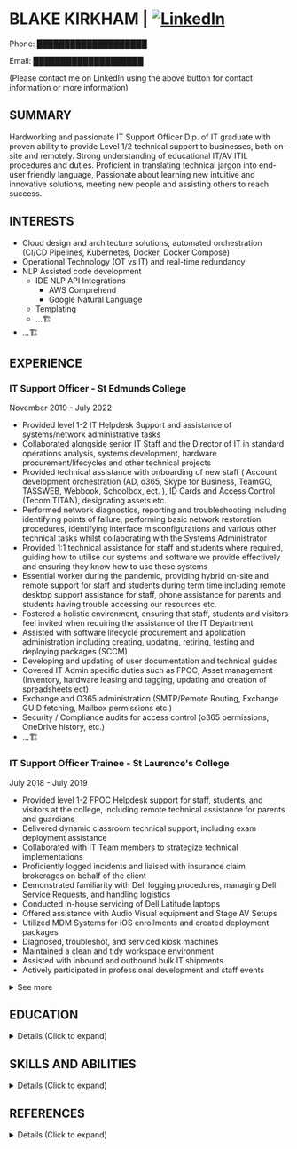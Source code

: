 # BLAKE KIRKHAM | [![LinkedIn](https://img.shields.io/badge/LinkedIn-Profile-blue?logo=linkedin)](https://www.linkedin.com/in/ebsoma/)
Phone: ████████████████████

Email: ████████████████████

(Please contact me on LinkedIn using the above button for contact information or more information)

## SUMMARY
Hardworking and passionate IT Support Officer Dip. of IT graduate with proven ability to provide Level 1/2 technical support to businesses, both on-site and remotely. Strong understanding of educational IT/AV ITIL procedures and duties. Proficient in translating technical jargon into end-user friendly language, Passionate about learning new intuitive and innovative solutions, meeting new people and assisting others to reach success. 

## INTERESTS
- Cloud design and architecture solutions, automated orchestration (CI/CD Pipelines, Kubernetes, Docker, Docker Compose)
- Operational Technology (OT vs IT) and real-time redundancy
- NLP Assisted code development
  - IDE NLP API Integrations
    - AWS Comprehend
    - Google Natural Language
  - Templating
  - ...🏗️
- ...🏗️

## EXPERIENCE

### IT Support Officer - St Edmunds College
November 2019 - July 2022
- Provided level 1-2 IT Helpdesk Support and assistance of systems/network administrative tasks
- Collaborated alongside senior IT Staff and the Director of IT in standard operations analysis, systems development, hardware procurement/lifecycles and other technical projects
- Provided technical assistance with onboarding of new staff ( Account development orchestration (AD, o365, Skype for Business, TeamGO, TASSWEB, Webbook, Schoolbox, ect. ), ID Cards and Access Control (Tecom TITAN), designating assets etc.
-  Performed network diagnostics, reporting and troubleshooting including identifying points of failure, performing basic network restoration procedures, identifying interface misconfigurations and various other technical tasks whilst collaborating with the Systems Administrator
- Provided 1:1 technical assistance for staff and students where required, guiding how to utilise our systems and software we provide effectively and ensuring they know how to use these systems
- Essential worker during the pandemic, providing hybrid on-site and remote support for staff and students during term time including remote desktop support assistance for staff, phone assistance for parents and students having trouble accessing our resources etc.
- Fostered a holistic environment, ensuring that staff, students and visitors feel invited when requiring the assistance of the IT Department
- Assisted with software lifecycle procurement and application administration including creating, updating, retiring, testing and deploying packages (SCCM) 
- Developing and updating of user documentation and technical guides
- Covered IT Admin specific duties such as FPOC, Asset management (Inventory, hardware leasing and tagging, updating and creation of spreadsheets ect)
- Exchange and O365 administration (SMTP/Remote Routing, Exchange GUID fetching, Mailbox permissions etc.)
- Security / Compliance audits for access control (o365 permissions, OneDrive history, etc.)
- ...🏗️

### IT Support Officer Trainee - St Laurence's College
July 2018 - July 2019
- Provided level 1-2 FPOC Helpdesk support for staff, students, and visitors at the college, including remote technical assistance for parents and guardians
- Delivered dynamic classroom technical support, including exam deployment assistance
- Collaborated with IT Team members to strategize technical implementations
- Proficiently logged incidents and liaised with insurance claim brokerages on behalf of the client
- Demonstrated familiarity with Dell logging procedures, managing Dell Service Requests, and handling logistics
- Conducted in-house servicing of Dell Latitude laptops
- Offered assistance with Audio Visual equipment and Stage AV Setups
- Utilized MDM Systems for iOS enrollments and created deployment packages
- Diagnosed, troubleshot, and serviced kiosk machines
- Maintained a clean and tidy workspace environment
- Assisted with inbound and outbound bulk IT shipments
- Actively participated in professional development and staff events

<details>
  <summary> See more </summary>
  
  #### Subway - Goodna - Senior Sandwich Artist
  March 2017 - April 2018
  - Ensured aesthetic presentation of storefront and back areas
  - Occasionally supervised junior staff members
  - Maintained clean and hygienic food presentation following established formulas
  - Prepared and organized a wide variety of ingredients
  - Conducted quality control measures, including temperature logging, equipment inspection, and proper cleaning techniques
  - Handled online, telephone, and fax orders
  - Managed high-volume, high-intensity workload at a consistent pace
  - Implemented upselling strategies and kept customers informed about in-store deals and the latest flavours
  - Followed cleaning checklists and completed scheduled tasks

  #### Network Video - Store Assistant
  March 2012 - January 2013
  - Managed front desk operations, including greeting visitors and handling telephone inquiries
  - Ensured the store was presented neatly and restocked regularly
  - Completed weekly and monthly inventory checks and database maintenance
  - Provided professional and courteous customer service, assisting customers with rentals and returns
</details>

## EDUCATION

<details>
  <summary> Details            (Click to expand)</summary>
  
  ### [🔗 Diploma of Information Technology - Advanced Networking and Cloud Engineering](https://tafeqld.edu.au/course/19/19032/diploma-of-information-technology)
  TAFE Greater Brisbane - Southbank Institute
  [July 2022 - July 2023]
  
  - ...🏗️
Esxi, Cisco Switching and Routing, Dell iDRAC, 3cx VoIP, Routing technologies (RIP, RIPv2, NAT, OSPF, Static ect), QoS, Virtual networking and computing, VPN Technologies (Zero-Trust SSL OpenVPN [Cloudflare] Tunnels, GRE Tunnels) IPSec, WAN/WLAN Troubleshooting, SecurityOnions, Network Monitoring, Metric functions and rules (alarms, FSRM) IaC template design, troubleshooting and deployment with AWS CloudFormation (YAML, JSON), Solutions design, VLSM Subnetting, VLANs, Furthered Windows Server expertise (DNS, ADDS, WDS, ADSS, ADK, DHCP, IIS, NTP, NFS, RDS, SQL, Sharepoint...), Ubuntu, RedHat, Fedora, Headless CLI, Hypervisors, Network Design, Team Leading and Management, Project Management, IP Ethics Copyright, Cyber Security awareness/best practice...
  
  ### [🔗 Cert III of Information Digital Media and Technology](https://accm.edu.au/course/certificate-iii-in-information-technology-ict30120/)
  Australian College of Commerce and Management
  [Traineeship - July 2019]
  <details> 
    <summary> See more </summary>

  ### Sixth Form - UK Year 12 - 13 equivalent
  Cedars Upper, Bedfordshire England
  [Deferred 2015]
  - Major: Music Technology and Sound Design / Creative Media and Design
  - Minor: Psychology / English GCSE / Maths GCSE
  - Electives: Bouldering, Russian, Financial Studies
  
  ### Year 11
  Woodcrest State College, Springfield Lakes QLD
  [Deferred 2014]
  - Major: Information Technology, Natural Science
  - Minor: Music Technology, Art (Photography and Design)
  - Electives: PE, HE, Sound Engineering
  </details>
</details>

## SKILLS AND ABILITIES

<details>
  <summary> Details           (Click to expand) </summary>
  
  ### INFORMATION TECHNOLOGY SKILLS
  
  [Skills and abilities related to IT]
   - ...🏗️
  
  ### RETAIL / HOSPITALITY SERVICE SKILLS
  - Proactively uphold high standards of customer service, even during high-volume operations
  - Effectively operate point-of-service (POS) systems
  - Efficiently handle cash flow, including safe drop procedures, with accuracy
  - Adhere to procedures for safe food processing, packing, quality control, and timestamping
  - Assist with inventory control and stock management, while fostering loyal customer relationships through friendly interactions and consistent appreciation
  
  ### SOUND DESIGN SKILLS
  - Exceptional level of patience
  - Strong focus and determination
  - Comprehensive understanding of cymatics, polarity, harmonic resonance, and related concepts
  - Deep understanding on utisiling industry standard Digital Audio Workstations (DAWs) including exposure and hobbying with:
    - Pro Logic
    - Logic Pro x
    - FL Studio
    - Audacity
    - Ableton
  - Keen attention to minute details
  - Objective and critical self-assessment
</details>

## REFERENCES
<details>
  <summary> Details           (Click to expand) </summary>

- Thomas Skippington - Supervisor
  - Phone: ████████████████████
  - St Edmund's College IT Department
  - 16 Mary St, Woodend - Ipswich

- Darren D'Souza - Director of IT
  - Phone: ████████████████████
  - St Edmund's College IT Department
  - 16 Mary St, Woodend - Ipswich

- Mark Whiting - Supervisor
  - Phone: ████████████████████
  - St Laurences College IT Department
  - 82 Stephens Rd, South Brisbane

- Nick Lieschke - Director of IT
  - Phone: ████████████████████
  - St Laurences College IT Department
  - 82 Stephens Rd, South Brisbane

- Kirsty Mulley - Assistant Manager
  - Phone: ████████████████████ - Subway
  - 56/2 Smiths Rd, Goodna

- Michelle Deikmann - Store Manager
  - Phone: ████████████████████ - Subway
  - 56/2 Smiths Rd, Goodna
</details>
